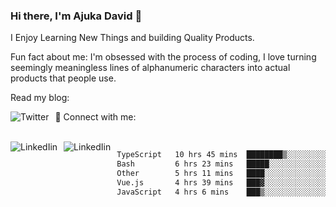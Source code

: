 ### Hi there, I'm Ajuka David 🥷

I Enjoy Learning New Things and building Quality Products.

Fun fact about me: I'm obsessed with the process of coding, I love turning seemingly meaningless lines of alphanumeric characters into actual products that people use.

Read my blog:

<a href="https://tobit.hashnode.dev/"> <img src="https://img.shields.io/badge/Hashnode-2962FF?style=for-the-badge&logo=hashnode&logoColor=white"
     alt="Twitter"
     style="float: left; margin-right: 10px;" /> </a>


📱 Connect with me: 

<br />
<a href="https://www.linkedin.com/in/david-ajuka-630660144/"> <img src="https://img.shields.io/badge/LinkedIn-0077B5?style=for-the-badge&logo=linkedin&logoColor=white"
     alt="LinkedIin"
     style="float: left; margin-right: 10px;" /> </a> <a href="mailto:ajuka.zephiniah@gmail.com"> <img src="https://img.shields.io/badge/Gmail-D14836?style=for-the-badge&logo=gmail&logoColor=white"
     alt="LinkedIin"
     style="float: left; margin-right: 10px;" /> </a>
     

<!--START_SECTION:waka-->

```txt
TypeScript   10 hrs 45 mins  ████████▒░░░░░░░░░░░░░░░░   33.50 %
Bash         6 hrs 23 mins   █████░░░░░░░░░░░░░░░░░░░░   19.91 %
Other        5 hrs 11 mins   ████░░░░░░░░░░░░░░░░░░░░░   16.18 %
Vue.js       4 hrs 39 mins   ███▓░░░░░░░░░░░░░░░░░░░░░   14.54 %
JavaScript   4 hrs 6 mins    ███▒░░░░░░░░░░░░░░░░░░░░░   12.79 %
```

<!--END_SECTION:waka-->
